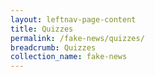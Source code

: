 ```yaml
---
layout: leftnav-page-content
title: Quizzes
permalink: /fake-news/quizzes/
breadcrumb: Quizzes
collection_name: fake-news
---
```

